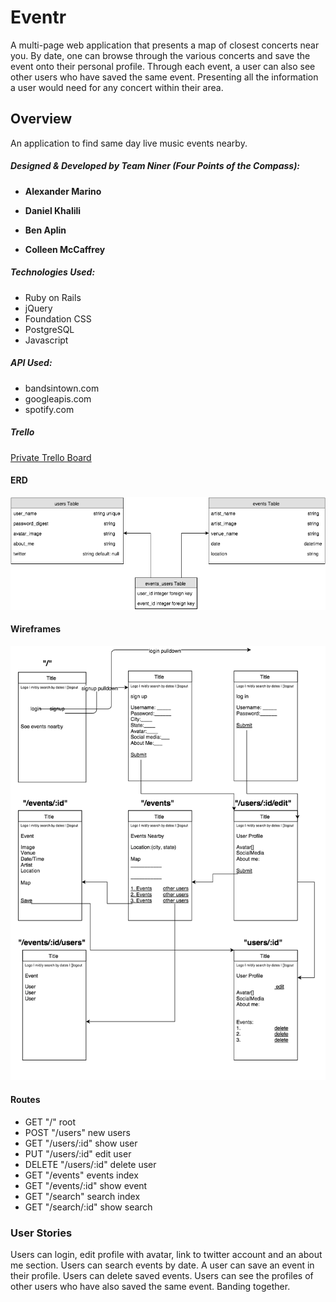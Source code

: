 # Eventr

A multi-page web application that presents a map of closest concerts near you. By date, one can browse through the various concerts and save the event onto their personal profile. Through each event, a user can also see other users who have saved the same event. Presenting all the information a user would need for any concert within their area.

## Overview
An application to find same day live music events nearby.

##### Designed & Developed by Team Niner (Four Points of the Compass):
* **Alexander Marino**

* **Daniel Khalili**

* **Ben Aplin**

* **Colleen McCaffrey**

##### Technologies Used:
* Ruby on Rails
* jQuery
* Foundation CSS
* PostgreSQL
* Javascript

##### API Used:
* bandsintown.com
* googleapis.com
* spotify.com



##### Trello
[Private Trello Board](https://trello.com/b/sO7tRKSY/niner-ga-project-3)

#### ERD
![ERD](./eventer_erds.png)

#### Wireframes
![wireframes](./wireframe_routes.png)

#### Routes
* GET "/" root
* POST "/users" new users
* GET "/users/:id" show user
* PUT "/users/:id" edit user
* DELETE "/users/:id" delete user
* GET "/events" events index
* GET "/events/:id" show event
* GET "/search" search index
* GET "/search/:id" show search

### User Stories
Users can login, edit profile with avatar, link to twitter account and an about me section.
Users can search events by date.
A user can save an event in their profile.
Users can delete saved events.
Users can see the profiles of other users who have also saved the same event. Banding together.

